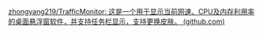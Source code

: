 [zhongyang219/TrafficMonitor: 这是一个用于显示当前网速、CPU及内存利用率的桌面悬浮窗软件，并支持任务栏显示，支持更换皮肤。 (github.com)](https://github.com/zhongyang219/TrafficMonitor)

